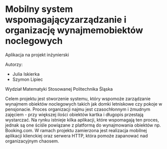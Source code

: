 # Mobilny system wspomagającyzarządzanie i organizację wynajmemobiektów noclegowych

Aplikacja na projekt inżynierski

Autorzy:

- Julia Iskierka
- Szymon Lipiec

Wydział Matematyki Stosowanej
Politechnika Śląska

Celem projektu jest stworzenie systemu, który wspomoże zarządzanie wynajmem obiektów noclegowych takich jak domki letniskowe czy pokoje w pensjonacie. Proces organizacji najmu jest czasochłonnym i żmudnym zajęciem - przy większej ilości obiektów kartka i długopis przestają wystarczać. Na rynku istnieje kilka aplikacji, które wspomagają ten proces, jednak są one ściśle powiązane z platformą do wynajmowania obiektów np. Booking.com. W ramach projektu zamierzona jest realizacja mobilnej aplikacji klienckiej oraz serwera HTTP, która pomoże zapanować nad organizacyjnym chaosem.
